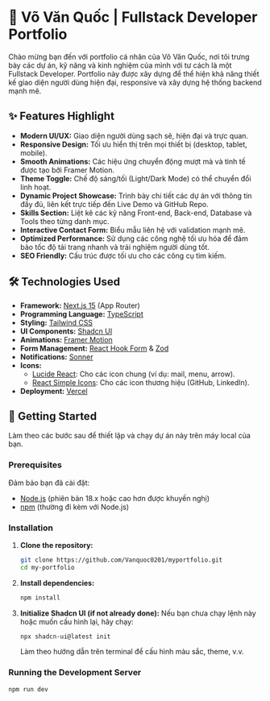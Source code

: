 # 🚀 Võ Văn Quốc | Fullstack Developer Portfolio

Chào mừng bạn đến với portfolio cá nhân của Võ Văn Quốc, nơi tôi trưng bày các dự án, kỹ năng và kinh nghiệm của mình với tư cách là một Fullstack Developer. Portfolio này được xây dựng để thể hiện khả năng thiết kế giao diện người dùng hiện đại, responsive và xây dựng hệ thống backend mạnh mẽ.

## ✨ Features Highlight

*   **Modern UI/UX:** Giao diện người dùng sạch sẽ, hiện đại và trực quan.
*   **Responsive Design:** Tối ưu hiển thị trên mọi thiết bị (desktop, tablet, mobile).
*   **Smooth Animations:** Các hiệu ứng chuyển động mượt mà và tinh tế được tạo bởi Framer Motion.
*   **Theme Toggle:** Chế độ sáng/tối (Light/Dark Mode) có thể chuyển đổi linh hoạt.
*   **Dynamic Project Showcase:** Trình bày chi tiết các dự án với thông tin đầy đủ, liên kết trực tiếp đến Live Demo và GitHub Repo.
*   **Skills Section:** Liệt kê các kỹ năng Front-end, Back-end, Database và Tools theo từng danh mục.
*   **Interactive Contact Form:** Biểu mẫu liên hệ với validation mạnh mẽ.
*   **Optimized Performance:** Sử dụng các công nghệ tối ưu hóa để đảm bảo tốc độ tải trang nhanh và trải nghiệm người dùng tốt.
*   **SEO Friendly:** Cấu trúc được tối ưu cho các công cụ tìm kiếm.

## 🛠️ Technologies Used

*   **Framework:** [Next.js 15](https://nextjs.org/) (App Router)
*   **Programming Language:** [TypeScript](https://www.typescriptlang.org/)
*   **Styling:** [Tailwind CSS](https://tailwindcss.com/)
*   **UI Components:** [Shadcn UI](https://ui.shadcn.com/)
*   **Animations:** [Framer Motion](https://www.framer.com/motion/)
*   **Form Management:** [React Hook Form](https://react-hook-form.com/) & [Zod](https://zod.dev/)
*   **Notifications:** [Sonner](https://sonner.emilkowalski.pl/)
*   **Icons:**
    *   [Lucide React](https://lucide.dev/): Cho các icon chung (ví dụ: mail, menu, arrow).
    *   [React Simple Icons](https://react-simple-icons.vercel.app/): Cho các icon thương hiệu (GitHub, LinkedIn).
*   **Deployment:** [Vercel](https://vercel.com/)

## 🚀 Getting Started

Làm theo các bước sau để thiết lập và chạy dự án này trên máy local của bạn.

### Prerequisites

Đảm bảo bạn đã cài đặt:

*   [Node.js](https://nodejs.org/en/) (phiên bản 18.x hoặc cao hơn được khuyến nghị)
*   [npm](https://www.npmjs.com/get-npm) (thường đi kèm với Node.js)

### Installation

1.  **Clone the repository:**
    ```bash
    git clone https://github.com/Vanquoc0201/myportfolio.git
    cd my-portfolio 
    ```

2.  **Install dependencies:**
    ```bash
    npm install
    ```

3.  **Initialize Shadcn UI (if not already done):**
    Nếu bạn chưa chạy lệnh này hoặc muốn cấu hình lại, hãy chạy:
    ```bash
    npx shadcn-ui@latest init
    ```
    Làm theo hướng dẫn trên terminal để cấu hình màu sắc, theme, v.v.

### Running the Development Server

```bash
npm run dev